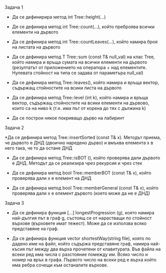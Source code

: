 Задача 1

* Да се дефинирира метод int Tree::height(...)

* Де се дефинира метод int Tree::count(...), който преброява всички елементи на дървото

* Да се дефинира метод int Tree::countLeaves(...), който намира броя на листата на дървото

* Да се дефинира метод T Tree::sum (const T& null_val) на клас Tree, който намира и връща сумата на всички елементи на дървото
  (резултатът от приложението на оператора + над елементите. Нулевата стойност на типа се задава от параметъра null_val)

* Да се дефинира метод Tree::leaves(), който намира и връща вектор, съдържащ стойностите на всики листа на дървото

* Да се дефинира метод Tree::level (int k), който намира и връща вектор, съдържащ стойностите на всики елементи на дървово,
  които са на ниво k (т.е. има път от корена до тях с дължина k)

* Да се построи някое покриващо дърво на лабиринт


Задача 2

 *Да се дефинира метод Tree::insertSorted (const T& x). Методът приема, че дървото е ДНД (двоично наредено дърво) и вмъква
 елемента x в него така, че то да остане ДНД

* Да се дефинира метод Tree::isBOT (), който проверява дали дървото е ДНД. Методът да се реализира чрез рекурсия и чрез стек

* Да се дефинира метод bool Tree::memberBOT (const T& x), който проверява дали x е елемент на ДНД

* Да се дефинира метод bool Tree::memberGeneral (const T& x), който проверява дали x е елемент дървото (което може да не е ДНД)


Задача 3

* Да се дефинира функция [...] lоngestProgression (g), която намира най-дългия път в граф g, състоящ се от нарастващи по
  стойност върхове (върховете имат тежест). Може да се използва всяко представяне на граф.

* Да се дефинира функция vector<int> shоrtestWay(string file), която по дадено име на файл, който съдържа
  представяне граф, намира най-късия път между два върха прочетени от клавитурата. Във файла на всеки ред има числа с
  разстояние помежду им. Всяко число и номер на връх в графа. Първото число на всеки ред е върха който има ребра сочещи към
  останалите върхове.
